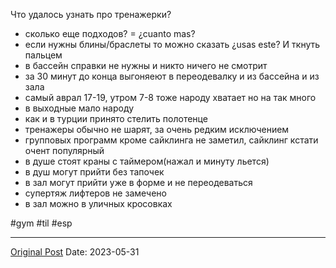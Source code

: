 Что удалось узнать про тренажерки?

- сколько еще подходов? = ¿cuanto mas?
- если нужны блины/браслеты то можно сказать ¿usas este? И ткнуть пальцем
- в бассейн справки не нужны и никто ничего не смотрит
- за 30 минут до конца выгоняеют в переодевалку и из бассейна и из зала
- самый аврал 17-19, утром 7-8 тоже народу хватает но на так много
- в выходные мало народу
- как и в турции принято стелить полотенце
- тренажеры обычно не шарят, за очень редким исключением
- групповых программ кроме сайклинга не заметил, сайклинг кстати очент популярный
- в душе стоят краны с таймером(нажал и минуту льется)
- в душ могут прийти без тапочек 
- в зал могут прийти уже в форме и не переодеваться
- супертяж лифтеров не замечено
- в зал можно в уличных кросовках

#gym #til #esp

---
[Original Post](https://t.me/lev2tarragona/1274)
Date: 2023-05-31
